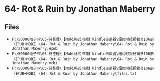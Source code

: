 # 64- Rot & Ruin by Jonathan Maberry

## Files

- `F:/5000G电子书\05-待整理\【Mobi格式书籍】kindle阅读器\纽约时报畅销书106册（EPUB+MOBI）\64- Rot & Ruin by Jonathan Maberry\64- Rot & Ruin by Jonathan Maberry.epub`
- `F:/5000G电子书\05-待整理\【Mobi格式书籍】kindle阅读器\纽约时报畅销书106册（EPUB+MOBI）\64- Rot & Ruin by Jonathan Maberry\64- Rot & Ruin by Jonathan Maberry.mobi`
- `F:/5000G电子书\05-待整理\【Mobi格式书籍】kindle阅读器\纽约时报畅销书106册（EPUB+MOBI）\64- Rot & Ruin by Jonathan Maberry\files.txt`
